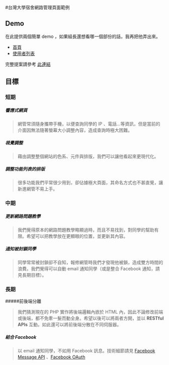 #台灣大學宿舍網路管理頁面範例

## Demo

在此提供兩個簡單 demo ，如果組長還想看哪一個部份的話，我再把他弄出來。

- [ 首頁 ](http://ntu-dorm.bitballoon.com/)
- [ 使用者列表 ](http://ntu-dorm.bitballoon.com/#/users)

完整提案請參考 [此連結](https://github.com/IthacaCow/NTU-Dorm-Administration-Registration-Page)

## 目標

### 短期

##### 響應式網頁
 

> 網管常須隨身攜帶手機，以便查詢同學的 IP 、電話…等資訊，但是當前的介面因無法隨著螢幕大小調整內容，造成查詢時極大困難。


##### 視覺調整
 
> 藉由調整整個網站的色系、元件與排版，我們可以讓他看起來更現代化。

##### 調整功能列表的排版
 
> 很多功能我們平常很少用到，卻佔據極大頁面，其命名方式也不甚直覺，讓新進網管不易上手。

### 中期

##### 更新網路問題教學

> 我們覺得原本的網路問題教學略顯過時，而且不易找到，對同學的幫助有限。希望可以把教學放在更顯眼的位置，並更新其內容。

##### 通知被封鎖同學
 
> 同學常常被封鎖卻不自知，報修網管時我們才發現他被鎖，造成雙方時間的浪費。我們覺得可以自動 email 通知同學（或是整合 Facebook  通知，請見長期目標）。

### 長期


#####前後端分離
 
 
> 我們猜測現在的 PHP 實作將後端邏輯內嵌於 HTML 內，因此不論修改前端或後端，都不免牽一髮而動全身。希望以後可以將兩者方開，並以 **RESTful APIs**  互動。如此還可以將前後端分散在不同伺服器。 

##### 結合 Facebook
 
> 以 email 通知同學，不如用 Facebook 訊息。技術細節請見 [Facebook Message API](https://developers.facebook.com/docs/sharing/reference/send-dialog)  、[Facebook OAuth](https://developers.facebook.com/docs/facebook-login/login-flow-for-web/v2.4)
